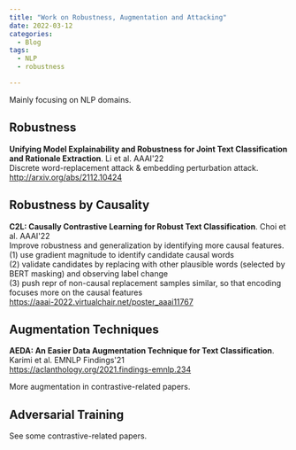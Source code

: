 ```yaml
---
title: "Work on Robustness, Augmentation and Attacking"
date: 2022-03-12
categories:
  - Blog
tags:
  - NLP
  - robustness

---
```


Mainly focusing on NLP domains.

## Robustness

**Unifying Model Explainability and Robustness for Joint Text Classification and Rationale Extraction**. Li et al. AAAI'22\
Discrete word-replacement attack & embedding perturbation attack.\
<http://arxiv.org/abs/2112.10424>

## Robustness by Causality

**C2L: Causally Contrastive Learning for Robust Text Classification**. Choi et al. AAAI'22\
Improve robustness and generalization by identifying more causal features.\
(1) use gradient magnitude to identify candidate causal words\
(2) validate candidates by replacing with other plausible words (selected by BERT masking) and observing label change\
(3) push repr of non-causal replacement samples similar, so that encoding focuses more on the causal features\
<https://aaai-2022.virtualchair.net/poster_aaai11767>

## Augmentation Techniques

**AEDA: An Easier Data Augmentation Technique for Text Classification**. Karimi et al. EMNLP Findings'21\
<https://aclanthology.org/2021.findings-emnlp.234>

More augmentation in contrastive-related papers.

## Adversarial Training

See some contrastive-related papers.
